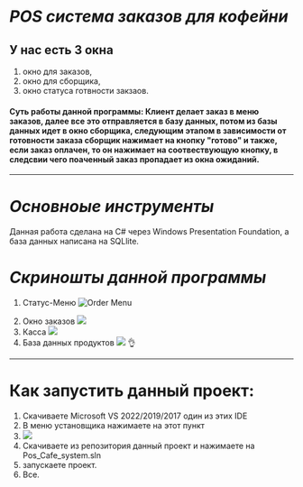 # ___POS система заказов для кофейни___
## У нас есть 3 окна 
1. окно для заказов,
2. окно для сборщика, 
3. окно статуса готвности закзаов.

#### Суть работы данной программы: Клиент делает заказ в меню заказов, далее все это отправляется в базу данных, потом из базы данных идет в окно сборщика, следующим этапом в зависимости от готовности заказа сборщик нажимает на кнопку "готово" и также, если заказ оплачен, то он нажимает на соотвествующую кнопку, в следсвии чего поаченный заказ пропадает из окна ожиданий.
---
# ___Основноые инструменты___
Данная работа сделана на C# через Windows Presentation Foundation, а база данных написана на SQLlite.
# ___Скриношты данной программы___
1) Статус-Меню
![Order Menu](https://sun9-72.userapi.com/impg/DhvuE7v5qqcRRMTdGUak_SKy9TW9_Of-qcX8Rw/l3U6a4W3XGI.jpg?size=977x548&quality=95&sign=26b0c8117f400358478f29e5655d32c9&type=album)
2. Окно заказов
![](https://sun9-66.userapi.com/impg/fmhVbz-qMHwZ0jJh77AcvdoHt6IkTD3n-Li9bA/7Mm6Bi1USU0.jpg?size=1342x967&quality=95&sign=d49fb5540ceba45dbe03240253492c16&type=album)
3. Касса
![](https://sun9-26.userapi.com/impg/C2l8ZFlmRTtn_aNZdelYt47Wi5DlPmyHbkVDtw/tfZavH36dis.jpg?size=1103x756&quality=95&sign=aa1d94c2c548bec39c6ad6c7e49b6500&type=album)
4. База данных продуктов
![](https://sun9-49.userapi.com/impg/ObL7rZv6HJn9YX-Z8EWKmAPJ8X6aVvqvlUHsJw/gfAUTV8M9Z4.jpg?size=1255x807&quality=95&sign=020044bf9074ec2b142728203e08ec26&type=album)
:ok_hand:
---
# Как запустить данный проект:
1. Скачиваете Microsoft VS 2022/2019/2017 один из этих IDE
2. В меню установщика нажимаете на этот пункт
3. ![](https://sun9-6.userapi.com/impg/TckIh-5wdvvIFFjvANjuiInv9-fo2l51wOB61g/7ZQET1Fmzd4.jpg?size=1532x772&quality=95&sign=50940a1d91dd3e7c5527eac627a0e2bd&type=album)
4. Скачиваете из репозитория данный проект и нажимаете на Pos_Cafe_system.sln
5. запускаете проект.
6. Все.
